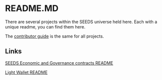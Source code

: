# README.MD

There are several projects within the SEEDS universe held here. Each with a unique readme, you can find them here.

The [contributor guide](https://github.com/JoinSEEDS/README.MD/blob/main/CONTRIBUTING.MD) is the same for all projects.

## Links
[SEEDS Economic and Governance contracts README](https://github.com/JoinSEEDS/seeds-smart-contracts)

[Light Wallet README](https://github.com/JoinSEEDS/seeds_light_wallet)
